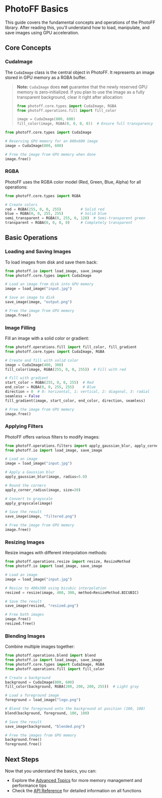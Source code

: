 # PhotoFF Basics

This guide covers the fundamental concepts and operations of the PhotoFF library. After reading this, you'll understand how to load, manipulate, and save images using GPU acceleration.

## Core Concepts

### CudaImage

The `CudaImage` class is the central object in PhotoFF. It represents an image stored in GPU memory as a RGBA buffer.

> **Note:** `CudaImage` does **not** guarantee that the newly reserved GPU memory is zero‑initialized. If you plan to use the image as a fully transparent background, clear it right after allocation:
>
> ```python
> from photoff.core.types import CudaImage, RGBA
> from photoff.operations.fill import fill_color
>
> image = CudaImage(800, 600)
> fill_color(image, RGBA(0, 0, 0, 0))  # Ensure full transparency
> ```

```python
from photoff.core.types import CudaImage

# Reserving GPU memory for an 800x600 image
image = CudaImage(800, 600)

# Free the image from GPU memory when done
image.free()
```

### RGBA

PhotoFF uses the RGBA color model (Red, Green, Blue, Alpha) for all operations:

```python
from photoff.core.types import RGBA

# Create colors
red = RGBA(255, 0, 0, 255)         # Solid red
blue = RGBA(0, 0, 255, 255)        # Solid blue
semi_transparent = RGBA(0, 255, 0, 128)  # Semi-transparent green
transparent = RGBA(0, 0, 0, 0)     # Completely transparent
```

## Basic Operations

### Loading and Saving Images

To load images from disk and save them back:

```python
from photoff.io import load_image, save_image
from photoff.core.types import CudaImage

# Load an image from disk into GPU memory
image = load_image("input.jpg")

# Save an image to disk
save_image(image, "output.png")

# Free the image from GPU memory
image.free()
```

### Image Filling

Fill an image with a solid color or gradient:

```python
from photoff.operations.fill import fill_color, fill_gradient
from photoff.core.types import CudaImage, RGBA

# Create and fill with solid color
image = CudaImage(400, 300)
fill_color(image, RGBA(255, 0, 0, 255))  # Fill with red

# Fill with gradient
start_color = RGBA(255, 0, 0, 255)  # Red
end_color = RGBA(0, 0, 255, 255)    # Blue
direction = 0  # 0: horizontal, 1: vertical, 2: diagonal, 3: radial
seamless = False
fill_gradient(image, start_color, end_color, direction, seamless)

# Free the image from GPU memory
image.free()
```

### Applying Filters

PhotoFF offers various filters to modify images:

```python
from photoff.operations.filters import apply_gaussian_blur, apply_corner_radius, apply_grayscale
from photoff.io import load_image, save_image

# Load an image
image = load_image("input.jpg")

# Apply a Gaussian blur
apply_gaussian_blur(image, radius=5.0)

# Round the corners
apply_corner_radius(image, size=20)

# Convert to grayscale
apply_grayscale(image)

# Save the result
save_image(image, "filtered.png")

# Free the image from GPU memory
image.free()
```

### Resizing Images

Resize images with different interpolation methods:

```python
from photoff.operations.resize import resize, ResizeMethod
from photoff.io import load_image, save_image

# Load an image
image = load_image("input.jpg")

# Resize to 400x300 using bicubic interpolation
resized = resize(image, 400, 300, method=ResizeMethod.BICUBIC)

# Save the result
save_image(resized, "resized.png")

# Free both images
image.free()
resized.free()
```

### Blending Images

Combine multiple images together:

```python
from photoff.operations.blend import blend
from photoff.io import load_image, save_image
from photoff.core.types import CudaImage, RGBA
from photoff.operations.fill import fill_color

# Create a background
background = CudaImage(800, 600)
fill_color(background, RGBA(200, 200, 200, 255))  # Light gray

# Load a foreground image
foreground = load_image("logo.png")

# Blend the foreground onto the background at position (100, 100)
blend(background, foreground, 100, 100)

# Save the result
save_image(background, "blended.png")

# Free the images from GPU memory
background.free()
foreground.free()
```

## Next Steps

Now that you understand the basics, you can:

* Explore the [Advanced Topics](advanced.md) for more memory management and performance tips
* Check the [API Reference](api.md) for detailed information on all functions
